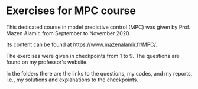 # Exercises for MPC course

This dedicated course in model predictive control (MPC) was given by Prof. Mazen Alamir, from September to November 2020. 

Its content can be found at https://www.mazenalamir.fr/MPC/.

The exercises were given in checkpoints from 1 to 9. The questions are found on my professor's website. 

In the folders there are the links to the questions, my codes, and my reports, i.e., my solutions and explanations to the checkpoints.

